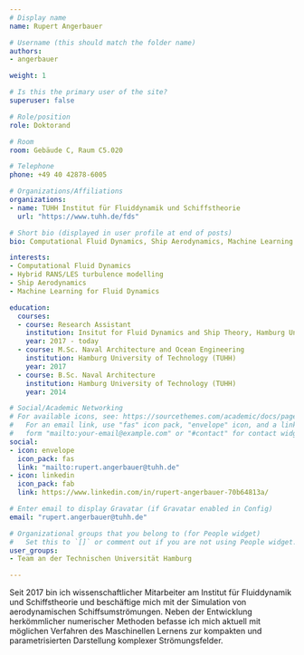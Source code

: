 ```yaml
---
# Display name
name: Rupert Angerbauer

# Username (this should match the folder name)
authors:
- angerbauer

weight: 1

# Is this the primary user of the site?
superuser: false

# Role/position
role: Doktorand

# Room
room: Gebäude C, Raum C5.020

# Telephone
phone: +49 40 42878-6005

# Organizations/Affiliations
organizations:
- name: TUHH Institut für Fluiddynamik und Schiffstheorie
  url: "https://www.tuhh.de/fds"

# Short bio (displayed in user profile at end of posts)
bio: Computational Fluid Dynamics, Ship Aerodynamics, Machine Learning for Fluid Dynamics

interests:
- Computational Fluid Dynamics
- Hybrid RANS/LES turbulence modelling
- Ship Aerodynamics
- Machine Learning for Fluid Dynamics

education:
  courses:
  - course: Research Assistant
    institution: Insitut for Fluid Dynamics and Ship Theory, Hamburg University of Technology (TUHH)
    year: 2017 - today
  - course: M.Sc. Naval Architecture and Ocean Engineering
    institution: Hamburg University of Technology (TUHH)
    year: 2017
  - course: B.Sc. Naval Architecture
    institution: Hamburg University of Technology (TUHH)
    year: 2014

# Social/Academic Networking
# For available icons, see: https://sourcethemes.com/academic/docs/page-builder/#icons
#   For an email link, use "fas" icon pack, "envelope" icon, and a link in the
#   form "mailto:your-email@example.com" or "#contact" for contact widget.
social:
- icon: envelope
  icon_pack: fas
  link: "mailto:rupert.angerbauer@tuhh.de"
- icon: linkedin
  icon_pack: fab
  link: https://www.linkedin.com/in/rupert-angerbauer-70b64813a/

# Enter email to display Gravatar (if Gravatar enabled in Config)
email: "rupert.angerbauer@tuhh.de"

# Organizational groups that you belong to (for People widget)
#   Set this to `[]` or comment out if you are not using People widget.
user_groups:
- Team an der Technischen Universität Hamburg

---
```


Seit 2017 bin ich wissenschaftlicher Mitarbeiter am Institut für Fluiddynamik und Schiffstheorie und beschäftige mich mit der Simulation von aerodynamischen Schiffsumströmungen. Neben der Entwicklung herkömmlicher numerischer Methoden befasse ich mich aktuell mit möglichen Verfahren des Maschinellen Lernens zur kompakten und parametrisierten Darstellung komplexer Strömungsfelder. 







